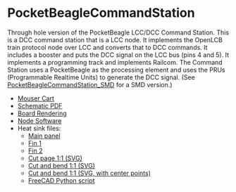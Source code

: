 # PocketBeagleCommandStation

Through hole version of the PocketBeagle LCC/DCC Command Station. This is a
DCC command station that is a LCC node. It implements the OpenLCB train
protocol node over LCC and converts that to DCC commands. It includes a
booster and puts the DCC signal on the LCC bus (pins 4 and 5). It implements a
programming track and implements Railcom. The Command Station uses a
PocketBeagle as the processing element and uses the PRUs (Programmable
Realtime Units) to generate the DCC signal. (See
[PocketBeagleCommandStation_SMD](https://github.com/RobertPHeller/RPi-RRCircuits/tree/master/PocketBeagleCommandStation_SMD)
for a SMD version.)

* [Mouser Cart](https://www.mouser.com/ProjectManager/ProjectDetail.aspx?AccessID=514917dd80)
* [Schematic PDF](https://github.com/RobertPHeller/RPi-RRCircuits/blob/master/PocketBeagleCommandStation/PocketBeagleCommandStation.pdf)
* [Board Rendering](https://github.com/RobertPHeller/RPi-RRCircuits/blob/master/PocketBeagleCommandStation/PocketBeagleCommandStation.png)
* [Node Software](https://github.com/RobertPHeller/RPi-RRCircuits/tree/master/BBBCommandStationOpenMRN)
* Heat sink files:
  * [Main panel](https://github.com/RobertPHeller/RPi-RRCircuits/blob/master/PocketBeagleCommandStation/HeatSinkMainPanel.pdf)
  * [Fin 1](https://github.com/RobertPHeller/RPi-RRCircuits/blob/master/PocketBeagleCommandStation/HeatSinkFin1Panel.pdf)
  * [Fin 2](https://github.com/RobertPHeller/RPi-RRCircuits/blob/master/PocketBeagleCommandStation/HeatSinkFin2Panel.pdf)
  * [Cut page 1:1 (SVG)](https://github.com/RobertPHeller/RPi-RRCircuits/blob/master/PocketBeagleCommandStation/HeatSinkLaserCutPage-nocps-cutsonly.svg)
  * [Cut and bend 1:1 (SVG)](https://github.com/RobertPHeller/RPi-RRCircuits/blob/master/PocketBeagleCommandStation/HeatSinkLaserCutPage-nocps.svg)
  * [Cut and bend 1:1 (SVG, with center points)](https://github.com/RobertPHeller/RPi-RRCircuits/blob/master/PocketBeagleCommandStation/HeatSinkLaserCutPage.svg)
  * [FreeCAD Python script](https://github.com/RobertPHeller/RPi-RRCircuits/blob/master/PocketBeagleCommandStation/HeatSink.py)

